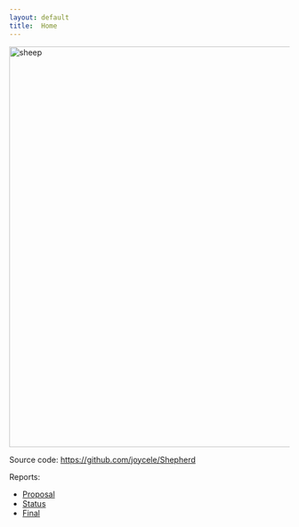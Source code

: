 ```yaml
---
layout: default
title:  Home
---
```

<img src="https://i.ytimg.com/vi/wW7rOyn7rUc/maxresdefault.jpg" alt="sheep" width="720">

Source code: https://github.com/joycele/Shepherd

Reports:

- [Proposal](proposal.html)
- [Status](status.html)
- [Final](final.html)
